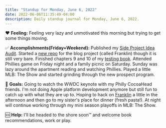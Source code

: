 ```yaml
---
title: "Standup for Monday, June 6, 2022"
date: 2022-06-06T11:35:49-04:00
description: Daily standup journal for Monday, June 6, 2022.
---
```


❤️ **Feeling:** Feeling very lazy and unmotivated this morning but trying to get some things moving.

✅ **Accomplishments(Friday+Weekend):** Published my [Side Project Idea Audit]. Started a [new repo] for the blog project (called Franklin) though it is still very bare. Finished chapters 9 and 10 of my [testing book]. Attended Phillies game on Friday night and a family picnic on Saturday. Sunday was lazy around the apartment reading and watching Phillies. Played a little MLB: The Show and started grinding through the new prospect program.

[Side Project Idea Audit]: https://mikezornek.com/posts/2022/6/side-project-idea-audit/
[new repo]: https://github.com/zorn/franklin
[testing book]: https://www.manning.com/books/unit-testing

🥅 **Goals:** Going to watch the WWDC keynote with my Philly CocoaHead friends. I'm not doing Apple platform development anymore but still fun to catch up with what they are up to. Hoping to hack on [Franklin][new repo] a little in the afternoon and then go to my sister's place for dinner (fresh pasta!). At night will continue working through my mini season playoffs in MLB: The Show.

🆘 **Help:** I'll be headed to the shore soon™ and welcome book recommendations, work or play.
